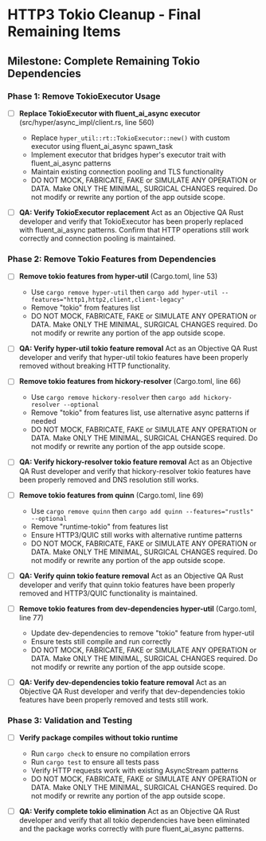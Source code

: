 # HTTP3 Tokio Cleanup - Final Remaining Items

## Milestone: Complete Remaining Tokio Dependencies

### Phase 1: Remove TokioExecutor Usage

- [ ] **Replace TokioExecutor with fluent_ai_async executor** (src/hyper/async_impl/client.rs, line 560)
  - Replace `hyper_util::rt::TokioExecutor::new()` with custom executor using fluent_ai_async spawn_task
  - Implement executor that bridges hyper's executor trait with fluent_ai_async patterns
  - Maintain existing connection pooling and TLS functionality
  - DO NOT MOCK, FABRICATE, FAKE or SIMULATE ANY OPERATION or DATA. Make ONLY THE MINIMAL, SURGICAL CHANGES required. Do not modify or rewrite any portion of the app outside scope.

- [ ] **QA: Verify TokioExecutor replacement**
  Act as an Objective QA Rust developer and verify that TokioExecutor has been properly replaced with fluent_ai_async patterns. Confirm that HTTP operations still work correctly and connection pooling is maintained.

### Phase 2: Remove Tokio Features from Dependencies

- [ ] **Remove tokio features from hyper-util** (Cargo.toml, line 53)
  - Use `cargo remove hyper-util` then `cargo add hyper-util --features="http1,http2,client,client-legacy"`
  - Remove "tokio" from features list
  - DO NOT MOCK, FABRICATE, FAKE or SIMULATE ANY OPERATION or DATA. Make ONLY THE MINIMAL, SURGICAL CHANGES required. Do not modify or rewrite any portion of the app outside scope.

- [ ] **QA: Verify hyper-util tokio feature removal**
  Act as an Objective QA Rust developer and verify that hyper-util tokio features have been properly removed without breaking HTTP functionality.

- [ ] **Remove tokio features from hickory-resolver** (Cargo.toml, line 66)
  - Use `cargo remove hickory-resolver` then `cargo add hickory-resolver --optional`
  - Remove "tokio" from features list, use alternative async patterns if needed
  - DO NOT MOCK, FABRICATE, FAKE or SIMULATE ANY OPERATION or DATA. Make ONLY THE MINIMAL, SURGICAL CHANGES required. Do not modify or rewrite any portion of the app outside scope.

- [ ] **QA: Verify hickory-resolver tokio feature removal**
  Act as an Objective QA Rust developer and verify that hickory-resolver tokio features have been properly removed and DNS resolution still works.

- [ ] **Remove tokio features from quinn** (Cargo.toml, line 69)
  - Use `cargo remove quinn` then `cargo add quinn --features="rustls" --optional`
  - Remove "runtime-tokio" from features list
  - Ensure HTTP3/QUIC still works with alternative runtime patterns
  - DO NOT MOCK, FABRICATE, FAKE or SIMULATE ANY OPERATION or DATA. Make ONLY THE MINIMAL, SURGICAL CHANGES required. Do not modify or rewrite any portion of the app outside scope.

- [ ] **QA: Verify quinn tokio feature removal**
  Act as an Objective QA Rust developer and verify that quinn tokio features have been properly removed and HTTP3/QUIC functionality is maintained.

- [ ] **Remove tokio features from dev-dependencies hyper-util** (Cargo.toml, line 77)
  - Update dev-dependencies to remove "tokio" feature from hyper-util
  - Ensure tests still compile and run correctly
  - DO NOT MOCK, FABRICATE, FAKE or SIMULATE ANY OPERATION or DATA. Make ONLY THE MINIMAL, SURGICAL CHANGES required. Do not modify or rewrite any portion of the app outside scope.

- [ ] **QA: Verify dev-dependencies tokio feature removal**
  Act as an Objective QA Rust developer and verify that dev-dependencies tokio features have been properly removed and tests still work.

### Phase 3: Validation and Testing

- [ ] **Verify package compiles without tokio runtime**
  - Run `cargo check` to ensure no compilation errors
  - Run `cargo test` to ensure all tests pass
  - Verify HTTP requests work with existing AsyncStream patterns
  - DO NOT MOCK, FABRICATE, FAKE or SIMULATE ANY OPERATION or DATA. Make ONLY THE MINIMAL, SURGICAL CHANGES required. Do not modify or rewrite any portion of the app outside scope.

- [ ] **QA: Verify complete tokio elimination**
  Act as an Objective QA Rust developer and verify that all tokio dependencies have been eliminated and the package works correctly with pure fluent_ai_async patterns.
